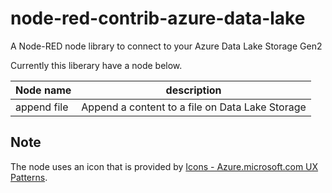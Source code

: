# node-red-contrib-azure-data-lake
A Node-RED node library to connect to your Azure Data Lake Storage Gen2

Currently this liberary have a node below.

| Node name | description |
|----|----|
| append file | Append a content to a file on Data Lake Storage |

## Note

The node uses an icon that is provided by [Icons - Azure.microsoft.com UX Patterns](https://azure.microsoft.com/en-us/patterns/styles/glyphs-icons/).